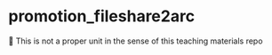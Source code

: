 # promotion_fileshare2arc

:construction: This is not a proper unit in the sense of this teaching materials repo